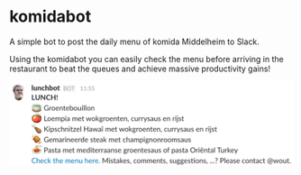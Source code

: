 komidabot
=========

A simple bot to post the daily menu of komida Middelheim to Slack.

Using the komidabot you can easily check the menu before arriving in the restaurant to beat the queues and achieve massive productivity gains!

![komidabot](komidabot.png)
